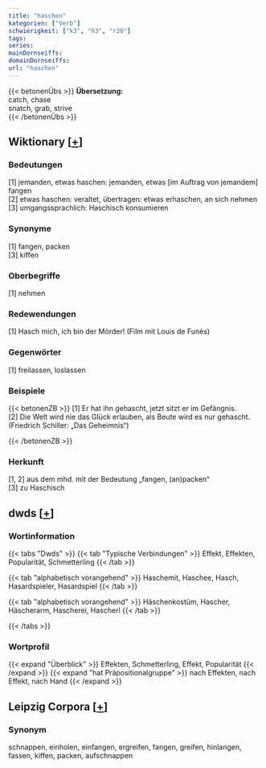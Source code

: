 ```yaml
---
title: "haschen"
kategorien: ["Verb"]
schwierigkeit: ["k3", "h3", "r20"]
tags:
series:
mainDornseiffs:
domainDornseiffs:
url: "haschen"
---
```


{{< betonenÜbs >}}
**Übersetzung:**  
catch, chase  
snatch, grab, strive  
{{< /betonenÜbs >}}

## Wiktionary [[+](https://de.wiktionary.org/wiki/haschen)]

### Bedeutungen
[1] jemanden, etwas haschen: jemanden, etwas [im Auftrag von jemandem] fangen  
[2] etwas haschen: veraltet, übertragen: etwas erhaschen, an sich nehmen  
[3] umgangssprachlich: Haschisch konsumieren  

### Synonyme
[1] fangen, packen  
[3] kiffen  

### Oberbegriffe
[1] nehmen  

### Redewendungen
[1] Hasch mich, ich bin der Mörder! (Film mit Louis de Funès)  

### Gegenwörter
[1] freilassen, loslassen  

### Beispiele
{{< betonenZB >}}
[1] Er hat ihn gehascht, jetzt sitzt er im Gefängnis.  
[2] Die Welt wird nie das Glück erlauben, als Beute wird es nur gehascht. (Friedrich Schiller: „Das Geheimnis“)  

{{< /betonenZB >}}
### Herkunft
[1, 2] aus dem mhd. mit der Bedeutung „fangen, (an)packen“  
[3] zu Haschisch  



## dwds [[+](https://www.dwds.de/wb/haschen)]

### Wortinformation
{{< tabs "Dwds" >}}
{{< tab "Typische Verbindungen" >}}
Effekt, Effekten, Popularität, Schmetterling
{{< /tab >}}

{{< tab "alphabetisch vorangehend" >}}
Haschemit, Haschee, Hasch, Hasardspieler, Hasardspiel
{{< /tab >}}

{{< tab "alphabetisch vorangehend" >}}
Häschenkostüm, Hascher, Häscherarm, Hascherei, Hascherl
{{< /tab >}}

{{< /tabs >}}

### Wortprofil
{{< expand "Überblick" >}} Effekten, Schmetterling, Effekt, Popularität {{< /expand >}}
{{< expand "hat Präpositionalgruppe" >}} nach Effekten, nach Effekt, nach Hand {{< /expand >}}

## Leipzig Corpora [[+](https://corpora.uni-leipzig.de/en/res?word=haschen&corpusId=deu_newscrawl-public_2018)]


### Synonym
schnappen, einholen, einfangen, ergreifen, fangen, greifen, hinlangen, fassen, kiffen, packen, aufschnappen

